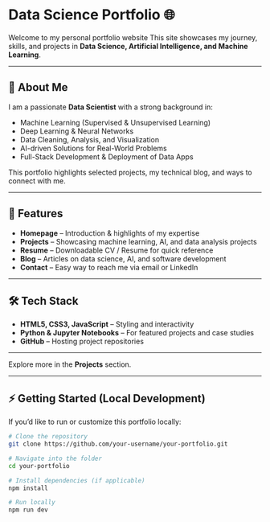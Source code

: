 # Data Science Portfolio 🌐

Welcome to my personal portfolio website
This site showcases my journey, skills, and projects in **Data Science, Artificial Intelligence, and Machine Learning**.


---

## 📖 About Me
I am a passionate **Data Scientist** with a strong background in:
- Machine Learning (Supervised & Unsupervised Learning)
- Deep Learning & Neural Networks
- Data Cleaning, Analysis, and Visualization
- AI-driven Solutions for Real-World Problems
- Full-Stack Development & Deployment of Data Apps

This portfolio highlights selected projects, my technical blog, and ways to connect with me.

---

## 🚀 Features
- **Homepage** – Introduction & highlights of my expertise
- **Projects** – Showcasing machine learning, AI, and data analysis projects
- **Resume** – Downloadable CV / Resume for quick reference
- **Blog** – Articles on data science, AI, and software development
- **Contact** – Easy way to reach me via email or LinkedIn

---

## 🛠️ Tech Stack
- **HTML5, CSS3, JavaScript** – Styling and interactivity
- **Python & Jupyter Notebooks** – For featured projects and case studies
- **GitHub** – Hosting project repositories

---



Explore more in the **Projects** section.

---

## ⚡ Getting Started (Local Development)
If you’d like to run or customize this portfolio locally:

```bash
# Clone the repository
git clone https://github.com/your-username/your-portfolio.git

# Navigate into the folder
cd your-portfolio

# Install dependencies (if applicable)
npm install

# Run locally
npm run dev